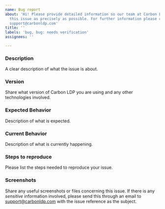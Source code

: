 ```yaml
---
name: Bug report
about: 'Hi! Please provide detailed information so our team at Carbon LDP can resolve
  this issue as precisely as possible. For further information please contact us at:
  support@carbonldp.com'
title: ''
labels: 'bug, bug: needs verification'
assignees: ''

---
```


### Description
A clear description of what the issue is about.

### Version
Share what version of Carbon LDP you are using and any other technologies involved.

### Expected Behavior
Description of what is expected.

### Current Behavior 
Description of what is currently happening.

### Steps to reproduce 
Please list the steps needed to reproduce your issue.

### Screenshots
Share any useful screenshots or files concerning this issue. If there is any  *sensitive* information involved, please send this through an email to support@carbonldp.com with the issue reference as the subject.
